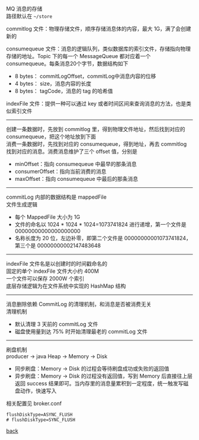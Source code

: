MQ 消息的存储  
路径默认在 `~/store`  

commitlog 文件：物理存储文件，顺序存储消息体的内容，最大 1G，满了会创建新的  

consumequeue 文件：消息的逻辑队列，类似数据库的索引文件，存储指向物理存储的地址。Topic 下的每一个 MessageQueue 都对应着一个 consumequeue。每条消息20个字节，数据结构如下  
- 8 bytes： commitLogOffset，commitLog中消息内容的位移
- 4 bytes： size，消息内容的长度  
- 8 bytes： tagCode，消息的 tag 的哈希值  

indexFile 文件：提供一种可以通过 key 或者时间区间来查询消息的方法，也是类似索引文件  

---

创建一条数据时，先放到 commitlog 里，得到物理文件地址，然后找到对应的 consumequeue，把这个地址放到下面  
消费一条数据时，先找到对应的 consumequeue，得到地址，再去 commitlog 找到对应的消息。消费消息维护了三个 offset 值，分别是  
- minOffset：指向 consumequeue 中最早的那条消息    
- consumerOffset：指向当前消费的消息  
- maxOffset：指向 consumequeue 中最后的那条消息  

---

commitLog 内部的数据结构是 mappedFile  
文件生成逻辑  
- 每个 MappedFile 大小为 1G  
- 文件的命名以 1024 * 1024 * 1024=1073741824 进行递增，第一个文件是 00000000000000000000  
- 名称长度为 20 位，左边补零，即第二个文件是 00000000001073741824，第三个是 00000000002147483648    

---

indexFile 文件名是以创建时的时间戳命名的  
固定的单个 indexFile 文件大小约 400M  
一个文件可以保存 2000W 个索引  
底层存储逻辑为在文件系统中实现的 HashMap 结构  

---

消息删除依赖 CommitLog 的清理机制，和消息是否被消费无关  
清理机制  
- 默认清理 3 天前的 commitLog 文件  
- 磁盘使用量到达 75% 时开始清理最老的 commitLog 文件  

---  

刷盘机制  
producer -> java Heap -> Memory -> Disk  

- 同步刷盘：Memory -> Disk 的过程会等待刷盘成功或失败的返回值  
- 异步刷盘：Memory -> Disk 的过程没有返回值，写到 Memory 后直接往上层返回 success 结果即可。当内存里的消息量累积到一定程度，统一触发写磁盘动作，快速写入  

相关配置见 broker.conf  
```
flushDiskType=ASYNC_FLUSH
# flushDiskType=SYNC_FLUSH
```

[back](../14.md)  